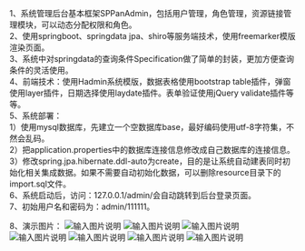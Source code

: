 1、系统管理后台基本框架SPPanAdmin，包括用户管理，角色管理，资源链接管理模块，可以动态分配权限和角色。  
2、使用springboot、springdata jpa、shiro等服务端技术，使用freemarker模版渲染页面。  
3、系统中对springdata的查询条件Specification做了简单的封装，更加方便查询条件的灵活使用。  
4、前端技术：使用Hadmin系统模版，数据表格使用bootstrap table插件，弹窗使用layer插件，日期选择使用laydate插件。表单验证使用jQuery validate插件等等。  
5、系统部署：  
    1）使用mysql数据库，先建立一个空数据库base，最好编码使用utf-8字符集，不然会乱码。  
    2）把application.properties中的数据库连接信息修改成自己数据库的连接信息。  
    3）修改spring.jpa.hibernate.ddl-auto为create，目的是让系统自动建表同时初始化相关集成数据。如果不需要自动初始化数据，可以删除resource目录下的import.sql文件。  
6、系统启动后，访问：127.0.0.1/admin/会自动跳转到后台登录页面。  
7、初始用户名和密码为：admin/111111。  
    
8、演示图片：
![输入图片说明](http://git.oschina.net/uploads/images/2017/0120/101747_21c1bc11_559378.jpeg "在这里输入图片标题")
![输入图片说明](http://git.oschina.net/uploads/images/2017/0120/101756_5ab80e6b_559378.jpeg "在这里输入图片标题")
![输入图片说明](http://git.oschina.net/uploads/images/2017/0120/101805_f87bd7b4_559378.jpeg "在这里输入图片标题")
![输入图片说明](http://git.oschina.net/uploads/images/2017/0120/101813_39158674_559378.jpeg "在这里输入图片标题")
![输入图片说明](http://git.oschina.net/uploads/images/2017/0120/101823_106d2eb9_559378.jpeg "在这里输入图片标题")
![输入图片说明](http://git.oschina.net/uploads/images/2017/0120/101830_5767b7c1_559378.jpeg "在这里输入图片标题")
![输入图片说明](http://git.oschina.net/uploads/images/2017/0120/101839_c5700e09_559378.jpeg "在这里输入图片标题")